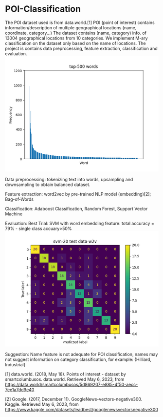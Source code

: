 # POI-Classification 
The POI dataset used is from data.world.[1] POI (point of interest) contains information/description of multiple geographical locations (name, coordinate, category...)
The dataset contains (name, category) info. of 13004 geographical locations from 10 categories. We implement M-ary classification on the dataset only based on the name of locations. The project is contains data preprocessing, feature extraction, classification and evaluation.
![Confusion Matrix](https://github.com/LCJ-CMU/POI-Classification/blob/main/result/word%20frequency.png)


Data preprocessing: tokenizing text into words, upsampling and downsampling to obtain balanced dataset.

Feature extraction: word2vec by pre-trained NLP model (embedding)[2]; Bag-of-Words

Classification: Adaboost Classification, Random Forest, Support Vector Machine

Evaluation: Best Trial: SVM with word embedding feature: total accuracy = 79% - single class accuary>50%
![Confusion Matrix](https://github.com/LCJ-CMU/POI-Classification/blob/main/result/cm_svm_e.png)


Suggestion: Name feature is not adequate for POI classification, names may not suggest information on category classification, for example: {Hilliard, Industrial}

[1] data.world. (2018, May 18). Points of interest - dataset by smartcolumbusos. data.world. Retrieved May 6, 2023, from https://data.world/smartcolumbusos/5d869207-e885-4f50-aecc-7ee1a7dd9e40 

[2] Google. (2017, December 11). GoogleNews-vectors-negative300. Kaggle. Retrieved May 6, 2023, from https://www.kaggle.com/datasets/leadbest/googlenewsvectorsnegative300 
